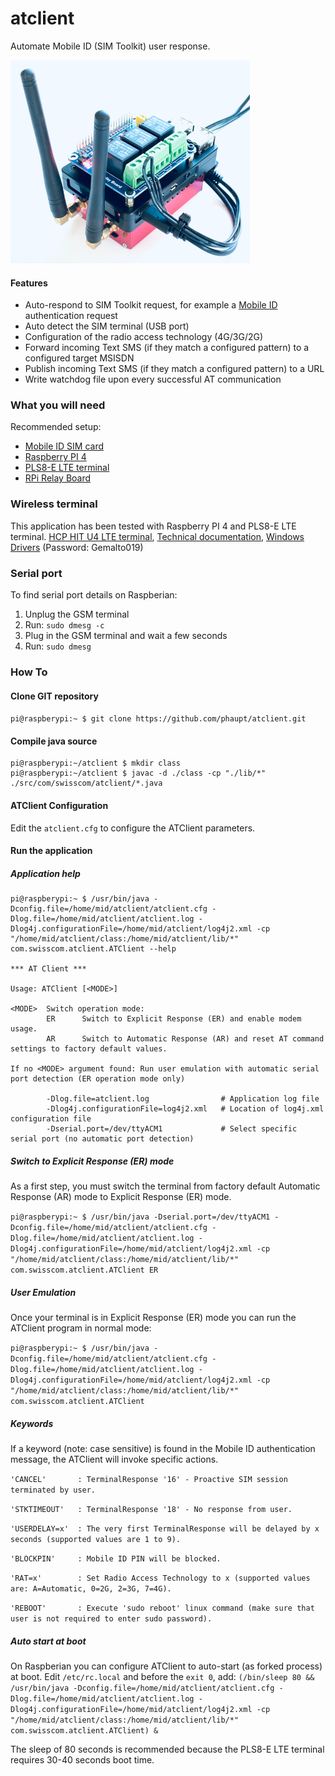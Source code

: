 # atclient
Automate Mobile ID (SIM Toolkit) user response.

![ATClient Hardware](img/RPi4-FullUnitWithRelay_small.png?raw=true)

#### Features

* Auto-respond to SIM Toolkit request, for example a [Mobile ID](https://mobileid.ch) authentication request
* Auto detect the SIM terminal (USB port)
* Configuration of the radio access technology (4G/3G/2G)
* Forward incoming Text SMS (if they match a configured pattern) to a configured target MSISDN
* Publish incoming Text SMS (if they match a configured pattern) to a URL
* Write watchdog file upon every successful AT communication

### What you will need
Recommended setup:
* [Mobile ID SIM card](https://mobileid.ch)
* [Raspberry PI 4](https://www.raspberrypi.org/products/raspberry-pi-4-model-b)
* [PLS8-E LTE terminal](http://electronicshcp.com/product/hit-u4-lte)
* [RPi Relay Board](https://www.waveshare.com/wiki/RPi_Relay_Board)

### Wireless terminal

This application has been tested with Raspberry PI 4 and PLS8-E LTE terminal. [HCP HIT U4 LTE terminal](http://electronicshcp.com/product/hit-u4-lte), [Technical documentation](https://developer.gemalto.com/documentation/pls8-e-technical-documentation), [Windows Drivers](https://files.c-wm.net/index.php/s/GRPgoz5m7a73c54) (Password: Gemalto019)

### Serial port

To find serial port details on Raspberian:

1. Unplug the GSM terminal
2. Run: `sudo dmesg -c`
3. Plug in the GSM terminal and wait a few seconds
4. Run: `sudo dmesg`

### How To

#### Clone GIT repository
`pi@raspberypi:~ $ git clone https://github.com/phaupt/atclient.git`

#### Compile java source
```
pi@raspberypi:~/atclient $ mkdir class
pi@raspberypi:~/atclient $ javac -d ./class -cp "./lib/*" ./src/com/swisscom/atclient/*.java
```

#### ATClient Configuration

Edit the `atclient.cfg` to configure the ATClient parameters.

#### Run the application

##### Application help
```
pi@raspberypi:~ $ /usr/bin/java -Dconfig.file=/home/mid/atclient/atclient.cfg -Dlog.file=/home/mid/atclient/atclient.log -Dlog4j.configurationFile=/home/mid/atclient/log4j2.xml -cp "/home/mid/atclient/class:/home/mid/atclient/lib/*" com.swisscom.atclient.ATClient --help

*** AT Client ***

Usage: ATClient [<MODE>]

<MODE>  Switch operation mode:
        ER      Switch to Explicit Response (ER) and enable modem usage.
        AR      Switch to Automatic Response (AR) and reset AT command settings to factory default values.

If no <MODE> argument found: Run user emulation with automatic serial port detection (ER operation mode only)

        -Dlog.file=atclient.log                # Application log file
        -Dlog4j.configurationFile=log4j2.xml   # Location of log4j.xml configuration file
        -Dserial.port=/dev/ttyACM1             # Select specific serial port (no automatic port detection)
```

##### Switch to Explicit Response (ER) mode

As a first step, you must switch the terminal from factory default Automatic Response (AR) mode to Explicit Response (ER) mode.

`pi@raspberypi:~ $ /usr/bin/java -Dserial.port=/dev/ttyACM1 -Dconfig.file=/home/mid/atclient/atclient.cfg -Dlog.file=/home/mid/atclient/atclient.log -Dlog4j.configurationFile=/home/mid/atclient/log4j2.xml -cp "/home/mid/atclient/class:/home/mid/atclient/lib/*" com.swisscom.atclient.ATClient ER`

##### User Emulation

Once your terminal is in Explicit Response (ER) mode you can run the ATClient program in normal mode:

`pi@raspberypi:~ $ /usr/bin/java -Dconfig.file=/home/mid/atclient/atclient.cfg -Dlog.file=/home/mid/atclient/atclient.log -Dlog4j.configurationFile=/home/mid/atclient/log4j2.xml -cp "/home/mid/atclient/class:/home/mid/atclient/lib/*" com.swisscom.atclient.ATClient`

##### Keywords

If a keyword (note: case sensitive) is found in the Mobile ID authentication message, the ATClient will invoke specific actions.

`'CANCEL'       : TerminalResponse '16' - Proactive SIM session terminated by user.`

`'STKTIMEOUT'   : TerminalResponse '18' - No response from user.`

`'USERDELAY=x'  : The very first TerminalResponse will be delayed by x seconds (supported values are 1 to 9).`

`'BLOCKPIN'     : Mobile ID PIN will be blocked.`

`'RAT=x'        : Set Radio Access Technology to x (supported values are: A=Automatic, 0=2G, 2=3G, 7=4G).`

`'REBOOT'       : Execute 'sudo reboot' linux command (make sure that user is not required to enter sudo password).`

##### Auto start at boot

On Raspberian you can configure ATClient to auto-start (as forked process) at boot. Edit `/etc/rc.local` and before the `exit 0`, add:
`(/bin/sleep 80 && /usr/bin/java -Dconfig.file=/home/mid/atclient/atclient.cfg -Dlog.file=/home/mid/atclient/atclient.log -Dlog4j.configurationFile=/home/mid/atclient/log4j2.xml -cp "/home/mid/atclient/class:/home/mid/atclient/lib/*" com.swisscom.atclient.ATClient) &`

The sleep of 80 seconds is recommended because the PLS8-E LTE terminal requires 30-40 seconds boot time.
